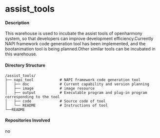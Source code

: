 # assist_tools

#### Description
This warehouse is used to incubate the assist tools of openharmony system, so that developers can improve development efficiency.Currently NAPI framework code generation tool has been implemented, and the bootanimation tool is being planned.Other similar tools can be incubated in this warehouse.

#### Directory Structure
```
/assist_tools/
├── napi_tool            # NAPI framework code generation tool
│   ├── doc              # Current capability and version planning
│   ├── image            # image resource
│   ├── output           # Executable program and plug-in program corresponding to the tool
│   ├── code             # Source code of tool
│   └── README           # Instructions of tool
└──README 
```

#### Repositories Involved
no
